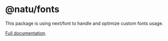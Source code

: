 # @natu/fonts

This package is using next/font to handle and optimize custom fonts usage.

[Full documentation](https://naturaily-starter-docs.vercel.app/packages/fonts).
